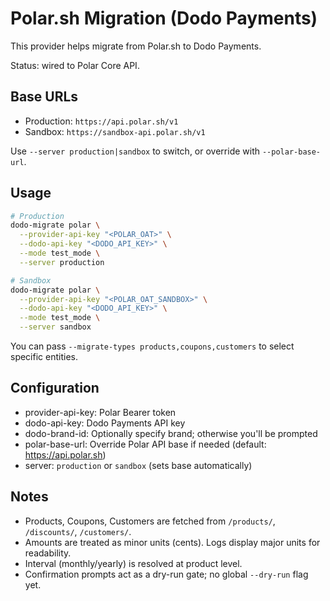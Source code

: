 # Polar.sh Migration (Dodo Payments)

This provider helps migrate from Polar.sh to Dodo Payments.

Status: wired to Polar Core API.

## Base URLs
- Production: `https://api.polar.sh/v1`
- Sandbox: `https://sandbox-api.polar.sh/v1`

Use `--server production|sandbox` to switch, or override with `--polar-base-url`.

## Usage

```bash
# Production
dodo-migrate polar \
  --provider-api-key "<POLAR_OAT>" \
  --dodo-api-key "<DODO_API_KEY>" \
  --mode test_mode \
  --server production

# Sandbox
dodo-migrate polar \
  --provider-api-key "<POLAR_OAT_SANDBOX>" \
  --dodo-api-key "<DODO_API_KEY>" \
  --mode test_mode \
  --server sandbox
```

You can pass `--migrate-types products,coupons,customers` to select specific entities.

## Configuration
- provider-api-key: Polar Bearer token
- dodo-api-key: Dodo Payments API key
- dodo-brand-id: Optionally specify brand; otherwise you'll be prompted
- polar-base-url: Override Polar API base if needed (default: https://api.polar.sh)
 - server: `production` or `sandbox` (sets base automatically)

## Notes
 - Products, Coupons, Customers are fetched from `/products/`, `/discounts/`, `/customers/`.
 - Amounts are treated as minor units (cents). Logs display major units for readability.
 - Interval (monthly/yearly) is resolved at product level.
 - Confirmation prompts act as a dry-run gate; no global `--dry-run` flag yet.
